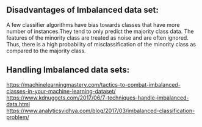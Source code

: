 ## Disadvantages of Imbalanced data set:
A few classifier algorithms have bias towards classes that have more number of instances.They tend to only predict the majority class data.
The features of the minority class are treated as noise and are often ignored. Thus, there is a high probability of misclassification of the minority class as compared to the majority class.

## Handling Imbalanced data sets:
https://machinelearningmastery.com/tactics-to-combat-imbalanced-classes-in-your-machine-learning-dataset/ <br/>
https://www.kdnuggets.com/2017/06/7-techniques-handle-imbalanced-data.html <br/>
https://www.analyticsvidhya.com/blog/2017/03/imbalanced-classification-problem/ <br/>
